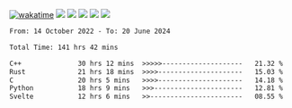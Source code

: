 [![wakatime](https://wakatime.com/badge/user/368879df-dc38-4b1a-86c4-8a2054a0e074.svg)](https://wakatime.com/@368879df-dc38-4b1a-86c4-8a2054a0e074)
<img src="https://img.shields.io/badge/Windows-0078D6?style=flat&logo=Windows&logoColor=white">
<img src="https://img.shields.io/badge/IntelliJ_IDEA-000000.svg?style=flat&logo=IntelliJ-IDEA&logoColor=white">
<img src="https://img.shields.io/badge/CLion-000000.svg?style=flat&logo=CLion&logoColor=white">
<img src="https://img.shields.io/badge/Visual_Studio_Code-007ACC?style=flat&logo=Visual-Studio-Code&logoColor=white">
<img src="https://img.shields.io/badge/Discord-5865F2?label=kano42&style=flat&logo=discord&logoColor=white">
<br>


<!--START_SECTION:waka-->

```txt
From: 14 October 2022 - To: 20 June 2024

Total Time: 141 hrs 42 mins

C++              30 hrs 12 mins  >>>>>--------------------   21.32 %
Rust             21 hrs 18 mins  >>>>---------------------   15.03 %
C                20 hrs 5 mins   >>>>---------------------   14.18 %
Python           18 hrs 9 mins   >>>----------------------   12.81 %
Svelte           12 hrs 6 mins   >>-----------------------   08.55 %
```

<!--END_SECTION:waka-->
